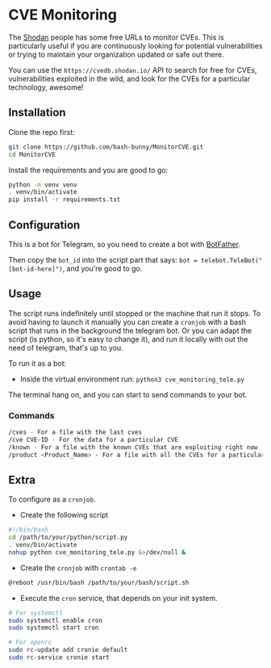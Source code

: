 # CVE Monitoring

The [Shodan](https://shodan.io/) people has some free URLs to monitor CVEs. This is particularly useful if you are continuously looking for potential vulnerabilities or trying to maintain your organization updated or safe out there.

You can use the `https://cvedb.shodan.io/` API to search for free for CVEs, vulnerabilities exploited in the wild, and look for the CVEs for a particular technology, awesome!

## Installation

Clone the repo first:

```bash
git clone https://github.com/bash-bunny/MonitorCVE.git
cd MonitorCVE
```

Install the requirements and you are good to go:

```bash
python -m venv venv
. venv/bin/activate
pip install -r requirements.txt
```

## Configuration

This is a bot for Telegram, so you need to create a bot with [BotFather](https://telegram.me/BotFather).

Then copy the `bot_id` into the script part that says: `bot = telebot.TeleBot("[bot-id-here]")`, and you're good to go.

## Usage

The script runs indefinitely until stopped or the machine that run it stops. To avoid having to launch it manually you can create a `cronjob` with a bash script that runs in the background the telegram bot. Or you can adapt the script (is python, so it's easy to change it), and run it locally with out the need of telegram, that's up to you.

To run it as a bot:

- Inside the virtual environment run: `python3 cve_monitoring_tele.py`

The terminal hang on, and you can start to send commands to your bot.

### Commands

```bash
/cves - For a file with the last cves
/cve CVE-ID - For the data for a particular CVE
/known - For a file with the known CVEs that are exploiting right now
/product <Product_Name> - For a file with all the CVEs for a particular product
```

## Extra

To configure as a `cronjob`.

- Create the following script

```bash
#!/bin/bash
cd /path/to/your/python/script.py
. venv/bin/activate
nohup python cve_monitoring_tele.py &>/dev/null &
```

- Create the `cronjob` with `crontab -e`

```bash
@reboot /usr/bin/bash /path/to/your/bash/script.sh
```

- Execute the `cron` service, that depends on your init system.

```bash
# For systemctl
sudo systemctl enable cron
sudo systemctl start cron

# For openrc
sudo rc-update add cronie default
sudo rc-service cronie start
```